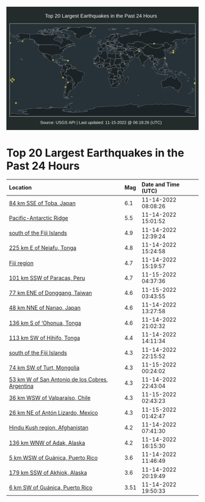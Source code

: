 ![Map](./map.png)

# Top 20 Largest Earthquakes in the Past 24 Hours

| Location | Mag | Date and Time (UTC) |
|:---|:---|:---|
| [84 km SSE of Toba, Japan](https://earthquake.usgs.gov/earthquakes/eventpage/us7000ipkm) | 6.1 | 11-14-2022 08:08:26 |
| [Pacific-Antarctic Ridge](https://earthquake.usgs.gov/earthquakes/eventpage/us7000ipm8) | 5.5 | 11-14-2022 15:01:52 |
| [south of the Fiji Islands](https://earthquake.usgs.gov/earthquakes/eventpage/us7000ipln) | 4.9 | 11-14-2022 12:39:24 |
| [225 km E of Neiafu, Tonga](https://earthquake.usgs.gov/earthquakes/eventpage/us7000ipmc) | 4.8 | 11-14-2022 15:24:58 |
| [Fiji region](https://earthquake.usgs.gov/earthquakes/eventpage/us7000ipma) | 4.7 | 11-14-2022 15:19:57 |
| [101 km SSW of Paracas, Peru](https://earthquake.usgs.gov/earthquakes/eventpage/us7000ipsf) | 4.7 | 11-15-2022 04:37:36 |
| [77 km ENE of Donggang, Taiwan](https://earthquake.usgs.gov/earthquakes/eventpage/us7000ips7) | 4.6 | 11-15-2022 03:43:55 |
| [48 km NNE of Nanao, Japan](https://earthquake.usgs.gov/earthquakes/eventpage/us7000iplv) | 4.6 | 11-14-2022 13:27:58 |
| [136 km S of ‘Ohonua, Tonga](https://earthquake.usgs.gov/earthquakes/eventpage/us7000ipq8) | 4.6 | 11-14-2022 21:02:32 |
| [113 km SW of Hihifo, Tonga](https://earthquake.usgs.gov/earthquakes/eventpage/us7000iply) | 4.4 | 11-14-2022 14:11:34 |
| [south of the Fiji Islands](https://earthquake.usgs.gov/earthquakes/eventpage/us7000ipqs) | 4.3 | 11-14-2022 22:15:52 |
| [74 km SW of Turt, Mongolia](https://earthquake.usgs.gov/earthquakes/eventpage/us7000iprj) | 4.3 | 11-15-2022 00:24:02 |
| [53 km W of San Antonio de los Cobres, Argentina](https://earthquake.usgs.gov/earthquakes/eventpage/us7000ipqn) | 4.3 | 11-14-2022 22:43:04 |
| [36 km WSW of Valparaíso, Chile](https://earthquake.usgs.gov/earthquakes/eventpage/us7000ipry) | 4.3 | 11-15-2022 02:43:23 |
| [26 km NE of Antón Lizardo, Mexico](https://earthquake.usgs.gov/earthquakes/eventpage/us7000iprr) | 4.3 | 11-15-2022 01:42:47 |
| [Hindu Kush region, Afghanistan](https://earthquake.usgs.gov/earthquakes/eventpage/us7000ipkk) | 4.2 | 11-14-2022 07:41:30 |
| [136 km WNW of Adak, Alaska](https://earthquake.usgs.gov/earthquakes/eventpage/us7000ipmq) | 4.2 | 11-14-2022 16:15:30 |
| [5 km WSW of Guánica, Puerto Rico](https://earthquake.usgs.gov/earthquakes/eventpage/pr2022318002) | 3.6 | 11-14-2022 11:46:49 |
| [179 km SSW of Akhiok, Alaska](https://earthquake.usgs.gov/earthquakes/eventpage/ak022em8x7yr) | 3.6 | 11-14-2022 20:19:49 |
| [6 km SW of Guánica, Puerto Rico](https://earthquake.usgs.gov/earthquakes/eventpage/pr2022318004) | 3.51 | 11-14-2022 19:50:33 |
